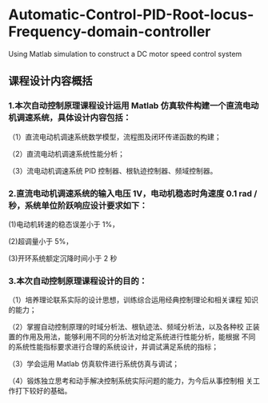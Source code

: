 # Automatic-Control-PID-Root-locus-Frequency-domain-controller
Using Matlab simulation to construct a DC motor speed control system

## 课程设计内容概括
### 1.本次自动控制原理课程设计运用 Matlab 仿真软件构建一个直流电动机调速系统，具体设计内容包括：
（1）直流电动机调速系统数学模型，流程图及闭环传递函数的构建；

（2）直流电动机调速系统性能分析；

（3）流电动机调速系统 PID 控制器、根轨迹控制器、频域控制器。

### 2.直流电动机调速系统的输入电压 1V，电动机稳态时角速度 0.1 rad /秒，系统单位阶跃响应设计要求如下：
(1)电动机转速的稳态误差小于 1%，

(2)超调量小于 5%，

(3)开环系统额定沉降时间小于 2 秒

### 3.本次自动控制原理课程设计的目的：
（1）培养理论联系实际的设计思想，训练综合运用经典控制理论和相关课程
知识的能力；

（2）掌握自动控制原理的时域分析法、根轨迹法、频域分析法，以及各种校
正装置的作用及用法，能够利用不同的分析法对给定系统进行性能分析，能根据
不同的系统性能指标要求进行合理的系统设计，并调试满足系统的指标；

（3）学会运用 Matlab 仿真软件进行系统仿真与调试；

（4）锻炼独立思考和动手解决控制系统实际问题的能力，为今后从事控制相
关工作打下较好的基础。

